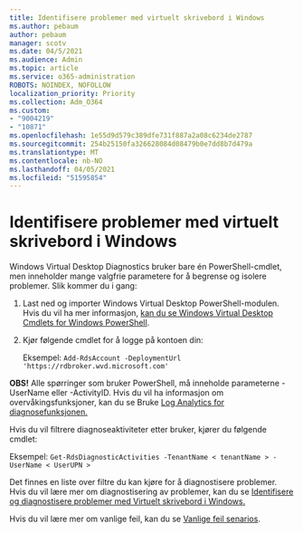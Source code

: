```yaml
---
title: Identifisere problemer med virtuelt skrivebord i Windows
ms.author: pebaum
author: pebaum
manager: scotv
ms.date: 04/5/2021
ms.audience: Admin
ms.topic: article
ms.service: o365-administration
ROBOTS: NOINDEX, NOFOLLOW
localization_priority: Priority
ms.collection: Adm_O364
ms.custom:
- "9004219"
- "10871"
ms.openlocfilehash: 1e55d9d579c389dfe731f887a2a08c6234de2787
ms.sourcegitcommit: 254b25150fa326628084d08479b0e7dd8b7d479a
ms.translationtype: MT
ms.contentlocale: nb-NO
ms.lasthandoff: 04/05/2021
ms.locfileid: "51595854"
---
```

# <a name="identify-windows-virtual-desktop-issues"></a>Identifisere problemer med virtuelt skrivebord i Windows

Windows Virtual Desktop Diagnostics bruker bare én PowerShell-cmdlet, men inneholder mange valgfrie parametere for å begrense og isolere problemer. Slik kommer du i gang: 

1. Last ned og importer Windows Virtual Desktop PowerShell-modulen. Hvis du vil ha mer informasjon, [kan du se Windows Virtual Desktop Cmdlets for Windows PowerShell](https://docs.microsoft.com/powershell/windows-virtual-desktop/overview).

1. Kjør følgende cmdlet for å logge på kontoen din:
    
    Eksempel: `Add-RdsAccount -DeploymentUrl 'https://rdbroker.wvd.microsoft.com'`

**OBS!** Alle spørringer som bruker PowerShell, må inneholde parameterne -UserName eller -ActivityID. Hvis du vil ha informasjon om overvåkingsfunksjoner, kan du se Bruke [Log Analytics for diagnosefunksjonen.](https://go.microsoft.com/fwlink/?linkid=2126847)

Hvis du vil filtrere diagnoseaktiviteter etter bruker, kjører du følgende cmdlet:

Eksempel: `Get-RdsDiagnosticActivities -TenantName < tenantName > -UserName < UserUPN >`

Det finnes en liste over filtre du kan kjøre for å diagnostisere problemer. Hvis du vil lære mer om diagnostisering av problemer, kan du se [Identifisere og diagnostisere problemer med Virtuelt skrivebord i Windows.](https://docs.microsoft.com/azure/virtual-desktop/diagnostics-role-service#diagnose-issues-with-powershell)

Hvis du vil lære mer om vanlige feil, kan du se [Vanlige feil senarios](https://docs.microsoft.com/azure/virtual-desktop/diagnostics-role-service#common-error-scenarios).

